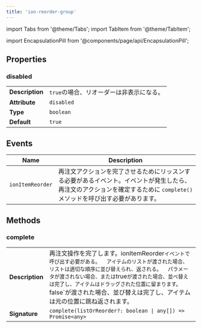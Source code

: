 ```yaml
---
title: 'ion-reorder-group'
---
```


import Tabs from '@theme/Tabs';
import TabItem from '@theme/TabItem';

<head>
  <title>ion-reorder-group: Wrapper Component for Ionic Framework Apps</title>
  <meta
    name="description"
    content="ion-reorder-group is a wrapper component for items using the ion-reorder component on Ionic apps. Read to learn more about ion-reorder-group usage."
  />
</head>

import EncapsulationPill from '@components/page/api/EncapsulationPill';

## Properties

### disabled

|                 |                                          |
| --------------- | ---------------------------------------- |
| **Description** | `true`の場合、リオーダーは非表示になる。 |
| **Attribute**   | `disabled`                               |
| **Type**        | `boolean`                                |
| **Default**     | `true`                                   |

## Events

| Name             | Description                                                                                                                                                                |
| ---------------- | -------------------------------------------------------------------------------------------------------------------------------------------------------------------------- |
| `ionItemReorder` | 再注文アクションを完了させるためにリッスンする必要があるイベント。イベントが発生したら、再注文のアクションを確定するために `complete()` メソッドを呼び出す必要があります。 |

## Methods

### complete

|                 |                                                                                                                                                                                                                                                                                                                                                        |
| --------------- | ------------------------------------------------------------------------------------------------------------------------------------------------------------------------------------------------------------------------------------------------------------------------------------------------------------------------------------------------------ |
| **Description** | 再注文操作を完了します。ionItemReorder`イベントで呼び出す必要がある。  アイテムのリストが渡された場合、リストは適切な順序に並び替えられ、返される。  パラメータが渡されない場合、または`true`が渡された場合、並べ替えは完了し、アイテムはドラッグされた位置に留まります。`false`が渡された場合、並び替えは完了し、アイテムは元の位置に跳ね返されます。 |
| **Signature**   | `complete(listOrReorder?: boolean \| any[]) => Promise<any>`                                                                                                                                                                                                                                                                                           |
